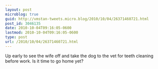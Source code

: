 ```yaml
---
layout: post
microblog: true
guid: http://vmstan-tweets.micro.blog/2010/10/04/26371460721.html
post_id: 3046135
date: 2010-10-04T09:16:05-0600
lastmod: 2010-10-04T09:16:05-0600
type: post
url: /2010/10/04/26371460721.html
---
```

Up early to see the wife off and take the dog to the vet for teeth cleaning before work. Is it time to go home yet?
